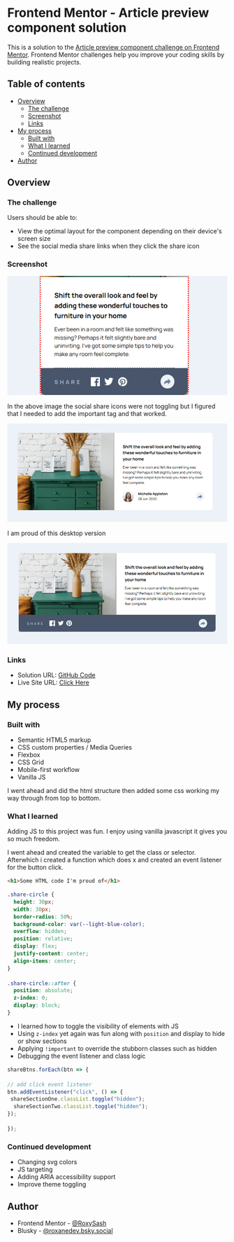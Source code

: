 # Frontend Mentor - Article preview component solution

This is a solution to the [Article preview component challenge on Frontend Mentor](https://www.frontendmentor.io/challenges/article-preview-component-dYBN_pYFT). Frontend Mentor challenges help you improve your coding skills by building realistic projects. 

## Table of contents

- [Overview](#overview)
  - [The challenge](#the-challenge)
  - [Screenshot](#screenshot)
  - [Links](#links)
- [My process](#my-process)
  - [Built with](#built-with)
  - [What I learned](#what-i-learned)
  - [Continued development](#continued-development)
- [Author](#author)


## Overview

### The challenge

Users should be able to:

- View the optimal layout for the component depending on their device's screen size
- See the social media share links when they click the share icon

### Screenshot

![Error in CSS](./images/Screenshot%20Section%20Two%20Error.png)

In the above image the social share icons were not toggling but I figured that I needed to add the important tag and that worked.

![Desktop Version](./images/Screenshot%20Desktop%20View.png)

I am proud of this desktop version

![Desktop Version Button Active](./images/Screenshot%20Desktop%20Active%20Button.png)

### Links

- Solution URL: [GitHub Code](https://github.com/RoxySash/Article-Preview-Component-FM.git)
- Live Site URL: [Click Here](https://roxysash.github.io/Article-Preview-Component-FM/)

## My process

### Built with

- Semantic HTML5 markup
- CSS custom properties / Media Queries
- Flexbox
- CSS Grid
- Mobile-first workflow
- Vanilla JS

I went ahead and did the html structure then added some css working my way through from top to bottom. 


### What I learned

Adding JS to this project was fun. I enjoy using vanilla javascript it gives you so much freedom. 

I went ahead and created the variable to get the class or selector. Afterwhich i created a function which does x and created an event listener for the button click. 

```html
<h1>Some HTML code I'm proud of</h1>
```
```css
.share-circle {
  height: 30px;
  width: 30px;
  border-radius: 50%;
  background-color: var(--light-blue-color);
  overflow: hidden;
  position: relative;
  display: flex;
  justify-content: center; 
  align-items: center;
}

.share-circle::after {
  position: absolute;
  z-index: 0;
  display: block;
}
```

- I learned how to toggle the visibility of elements with JS
- Using `z-index` yet again was fun along with `position` and display to hide or show sections
- Applying `!important` to override the stubborn classes such as hidden
- Debugging the event listener and class logic

```js
shareBtns.forEach(btn => {

// add click event listener 
btn.addEventListener("click", () => {
 shareSectionOne.classList.toggle("hidden");
  shareSectionTwo.classList.toggle("hidden");
});
 
});
```

### Continued development

- Changing svg colors 
- JS targeting
- Adding ARIA accessibility support 
- Improve theme toggling 


## Author

- Frontend Mentor - [@RoxySash](https://www.frontendmentor.io/profile/yourusername)
- Blusky - [@roxanedev.bsky.social](https://bsky.app/profile/roxanedev.bsky.social)



